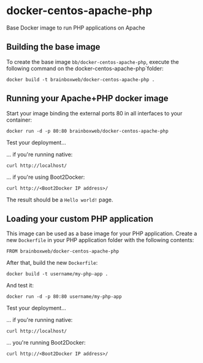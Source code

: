 docker-centos-apache-php
========================

Base Docker image to run PHP applications on Apache


Building the base image
-----------------------

To create the base image `bb/docker-centos-apache-php`, execute the following command on the docker-centos-apache-php`folder:

    docker build -t brainboxweb/docker-centos-apache-php .


Running your Apache+PHP docker image
------------------------------------

Start your image binding the external ports 80 in all interfaces to your container:

    docker run -d -p 80:80 brainboxweb/docker-centos-apache-php

Test your deployment...

... if you're running native:

    curl http://localhost/
    
    
... if you're using Boot2Docker:

    curl http://<Boot2Docker IP address>/
    

The result should be a ```Hello world!``` page.


Loading your custom PHP application
-----------------------------------

This image can be used as a base image for your PHP application. Create a new `Dockerfile` in your 
PHP application folder with the following contents:

    FROM brainboxweb/docker-centos-apache-php

After that, build the new `Dockerfile`:

    docker build -t username/my-php-app .

And test it:

    docker run -d -p 80:80 username/my-php-app

        

Test your deployment...

... if you're running native:

    curl http://localhost/
    
    
... you're running Boot2Docker:

    curl http://<Boot2Docker IP address>/
    